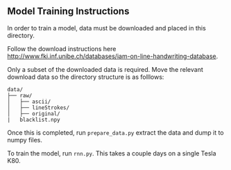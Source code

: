 ## Model Training Instructions

In order to train a model, data must be downloaded and placed in this directory.

Follow the download instructions here http://www.fki.inf.unibe.ch/databases/iam-on-line-handwriting-database.

Only a subset of the downloaded data is required.  Move the relevant download data so the directory structure is as folllows:

```
data/
├── raw/
│   ├── ascii/
│   ├── lineStrokes/
│   ├── original/
|   blacklist.npy
```

Once this is completed, run `prepare_data.py` extract the data and dump it to numpy files.

To train the model, run `rnn.py`.  This takes a couple days on a single Tesla K80.

